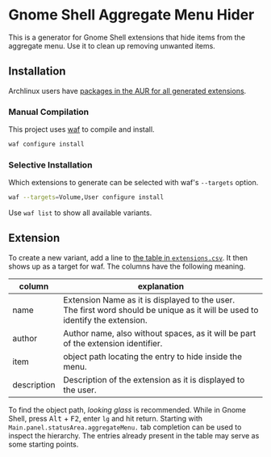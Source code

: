 # Gnome Shell Aggregate Menu Hider

This is a generator for Gnome Shell extensions that hide items from the aggregate menu. Use it to clean up removing unwanted items.

## Installation

Archlinux users have [packages in the AUR for all generated extensions](https://aur.archlinux.org/pkgbase/gnome-shell-extension-aggregatemenu-hider/).

### Manual Compilation

This project uses [waf](https://code.google.com/p/waf/) to compile and install.

```bash
waf configure install
```

### Selective Installation

Which extensions to generate can be selected with waf's `--targets` option.

```bash
waf --targets=Volume,User configure install
```

Use `waf list` to show all available variants.

## Extension

To create a new variant, add a line to [the table in `extensions.csv`](extensions.csv). It then shows up as a target for waf. The columns have the following meaning.

column      | explanation
------------|-------------
name        | Extension Name as it is displayed to the user.<br/>The first word should be unique as it will be used to identify the extension.
author      | Author name, also without spaces, as it will be part of the extension identifier.
item        | object path locating the entry to hide inside the menu.
description | Description of the extension as it is displayed to the user.

To find the object path, _looking glass_ is recommended. While in Gnome Shell, press <kbd>Alt</kbd> + <kbd>F2</kbd>, enter `lg` and hit return. Starting with `Main.panel.statusArea.aggregateMenu.` tab completion can be used to inspect the hierarchy. The entries already present in the table may serve as some starting points.
